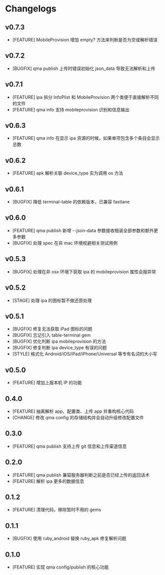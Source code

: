 # Changelogs

## v0.7.3

- [FEATURE] MobileProvision 增加 empty? 方法来判断是否为空或解析错误

## v0.7.2

- [BUGFIX] qma publish 上传时错误初始化 json_data 导致无法解析和上传

## v0.7.1

- [FEATURE] ipa 拆分 InfoPlist 和 MobileProvision 两个类便于直接解析不同的文件
- [FEATURE] qma info 支持 mobileprovision 识别和信息输出

## v0.6.3

- [FEATURE] qma info 在显示 ipa 资源的时候，如果单项包含多个条目会显示总数

## v0.6.2

- [FEATURE] apk 解析关联 device_type 实为调用 os 方法

## v0.6.1

- [BUGFIX] 降低 terminal-table 的依赖版本，已兼容 fastlane

## v0.6.0

- [FEATURE] qma publish 新增 --json-data 参数接收租装全部参数和额外更多参数
- [BUGFIX] 处理 spec 在非 mac 环境规避相关测试用例

## v0.5.3

- [BUGFIX] 处理在非 osx 环境下获取 ipa 的 mobileprovision 属性会报异常

## v0.5.2

- [STAGE] 处理 ipa 的图标暂不做还原处理

## v0.5.1

- [BUGFIX] 修复无法获取 iPad 图标的问题
- [BUGFIX] 忘记引入 table-terminal gem
- [BUGFIX] 优化判断 ipa mobileprovision 的方法
- [BUGFIX] 修复判断 ipa device_type 有误的问题
- [STYLE] 格式化 Android/iOS/iPad/iPhone/Universal 等专有名词的大小写

## v0.5.0

- [FEATURE] 增加上报本机 IP 的功能

## 0.4.0

- [FEATURE] 抽离解析 app、配置类、上传 app 并重构核心代码
- [CHANGE] 修改 qma config 的存储结构并会自动升级修改配置文件

## 0.3.0

- [FEATURE] qma publish 支持上传 git 信息和上传渠道信息

## 0.2.0

- [FEATURE] qma publish 兼容服务器判断之前是否已经上传的返回话术
- [FEATURE] 解析 ipa 更多的数据信息

## 0.1.2

- [FEATURE] 清理代码，移除暂时不用的 gems

## 0.1.1

- [BUGFIX] 使用 ruby_android 替换 ruby_apk 修复解析问题

## 0.1.0

- [FEATURE] 实现 qma config/publish 的核心功能


